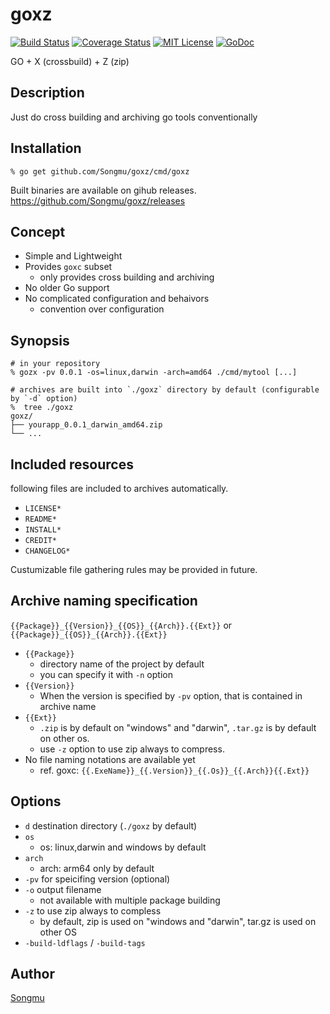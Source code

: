 goxz
=======

[![Build Status](https://travis-ci.org/Songmu/goxz.png?branch=master)][travis]
[![Coverage Status](https://coveralls.io/repos/Songmu/goxz/badge.png?branch=master)][coveralls]
[![MIT License](http://img.shields.io/badge/license-MIT-blue.svg?style=flat-square)][license]
[![GoDoc](https://godoc.org/github.com/Songmu/goxz?status.svg)][godoc]

[travis]: https://travis-ci.org/Songmu/goxz
[coveralls]: https://coveralls.io/r/Songmu/goxz?branch=master
[license]: https://github.com/Songmu/goxz/blob/master/LICENSE
[godoc]: https://godoc.org/github.com/Songmu/goxz

GO + X (crossbuild) + Z (zip)

## Description

Just do cross building and archiving go tools conventionally

## Installation

    % go get github.com/Songmu/goxz/cmd/goxz

Built binaries are available on gihub releases.
<https://github.com/Songmu/goxz/releases>

## Concept

- Simple and Lightweight
- Provides `goxc` subset
  - only provides cross building and archiving
- No older Go support
- No complicated configuration and behaivors
  - convention over configuration

## Synopsis

```console
# in your repository
% gozx -pv 0.0.1 -os=linux,darwin -arch=amd64 ./cmd/mytool [...]

# archives are built into `./goxz` directory by default (configurable by `-d` option)
%  tree ./goxz
goxz/
├── yourapp_0.0.1_darwin_amd64.zip
└── ...
```

## Included resources

following files are included to archives automatically.

- `LICENSE*`
- `README*`
- `INSTALL*`
- `CREDIT*`
- `CHANGELOG*`

Custumizable file gathering rules may be provided in future.

## Archive naming specification

`{{Package}}_{{Version}}_{{OS}}_{{Arch}}.{{Ext}}`
or
`{{Package}}_{{OS}}_{{Arch}}.{{Ext}}`

- `{{Package}}`
  - directory name of the project by default
  - you can specify it with `-n` option
- `{{Version}}`
  - When the version is specified by `-pv` option, that is contained in archive name
- `{{Ext}}`
  - `.zip` is by default on "windows" and "darwin", `.tar.gz` is by default on other os.
  - use `-z` option to use zip always to compress.
- No file naming notations are available yet
  - ref. goxc: `{{.ExeName}}_{{.Version}}_{{.Os}}_{{.Arch}}{{.Ext}}`

## Options

- `d` destination directory (`./goxz` by default)
- `os`
   - os: linux,darwin and windows by default
- `arch`
   - arch: arm64 only by default
- `-pv` for speicifing version (optional)
- `-o` output filename
  - not available with multiple package building
- `-z` to use zip always to compless
  - by default, zip is used on "windows and "darwin", tar.gz is used on other OS
- `-build-ldflags` / `-build-tags`

## Author

[Songmu](https://github.com/Songmu)
